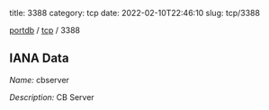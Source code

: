 title: 3388
category: tcp
date: 2022-02-10T22:46:10
slug: tcp/3388

[portdb](/) / [tcp](/category/tcp.html) / 3388


## IANA Data

_Name:_ cbserver

_Description:_ CB Server

